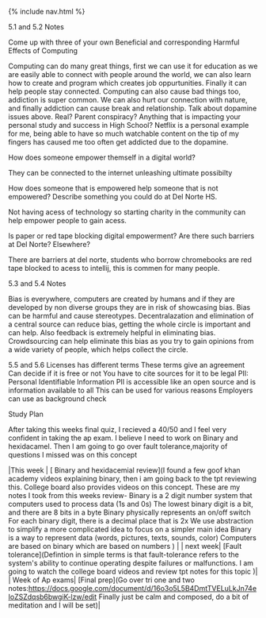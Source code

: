 
{% include nav.html %}

5.1 and 5.2 Notes


Come up with three of your own Beneficial and corresponding Harmful Effects of Computing

Computing can do many great things, first we can use it for education as we are easily able to connect with people around the world, we can also learn how to create and program 
which creates job oppurtunities. Finally it can help people stay connected. Computing can also cause bad things too, addiction is super common. We can
also hurt our connection with nature, and finally addiction can cause break and relationship.
Talk about dopamine issues above. Real? Parent conspiracy? Anything that is impacting your personal study and success in High School?
Netflix is a personal example for me, being able to have so much watchable content on the tip of my fingers has caused me too often get addicted
due to the dopamine.

How does someone empower themself in a digital world?

They can be connected to the internet unleashing ultimate possibilty

How does someone that is empowered help someone that is not empowered? Describe something you could do at Del Norte HS.

Not having acess of technology so starting charity in the community can help empower people to gain acess.

Is paper or red tape blocking digital empowerment? Are there such barriers at Del Norte? Elsewhere?

There are barriers at del norte, students who borrow chromebooks are red tape blocked to acess to
intellij, this is commen for many people.


5.3 and 5.4 Notes


Bias is everywhere, computers are created by humans and if they are developed by non diverse groups they
are in risk of showcasing bias. Bias can be harmful and cause stereotypes. Decentralazation and elimination 
of a central source can reduce bias, getting the whole circle is important and can help. Also feedback is extremely
helpful in eliminating bias. Crowdsourcing can help eliminate this bias as you try to gain opinions from a wide
variety of people, which helps collect the circle.







5.5 and 5.6
Licenses has different terms
These terms give an agreement
Can decide if it is free or not
You have to cite sources for it to be legal
PII: Personal Identifiable Information
PII is accessible like an open source and is information available to all
This can be used for various reasons
Employers can use as background check


Study Plan

After taking this weeks final quiz, I recieved a 40/50 and I feel very confident in taking the ap exam. I believe I need to work on Binary and hexidacamel. Then I am going to go over fault tolerance,majority of questions I missed was on this concept

|This week | [ Binary and hexidacemial review](I found a few goof khan academy videos explaining binary, then i am going back to the tpt reviewing this. College board also provides videos on this concept. 
These are my notes I took from this weeks review- Binary is a 2 digit number system that computers used to process data (1s and 0s)
The lowest binary digit is a bit, and there are 8 bits in a byte
Binary physically represents an on/off switch
For each binary digit, there is a decimal place that is 2x
We use abstraction to simplify a more complicated idea to focus on a simpler main idea
Binary is a way to represent data (words, pictures, texts, sounds, color)
Computers are based on binary which are based on numbers
 ) |
| next week| [Fault tolerance](Defintion in simple terms is that fault-tolerance refers to the system's ability to continue operating despite failures or malfunctions. I am going to watch the college board videos and review tpt notes for this topic )|
| Week of Ap exams| [Final prep](Go over tri one and two notes:https://docs.google.com/document/d/16o3o5L5B4DmtTVELuLkJn74eIoZSZdqsb6bwgiK-lzw/edit          Finally just be calm and composed, do a bit of meditation and I will be set)|
